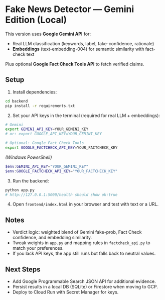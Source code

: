 
# Fake News Detector — Gemini Edition (Local)

This version uses **Google Gemini API** for:
- Real LLM classification (keywords, label, fake-confidence, rationale)
- **Embeddings** (text-embedding-004) for semantic similarity with fact-check text

Plus optional **Google Fact Check Tools API** to fetch verified claims.

## Setup

1) Install dependencies:
```bash
cd backend
pip install -r requirements.txt
```

2) Set your API keys in the terminal (required for real LLM + embeddings):
```bash
# Gemini
export GEMINI_API_KEY=YOUR_GEMINI_KEY
# or: export GOOGLE_API_KEY=YOUR_GEMINI_KEY

# Optional: Google Fact Check Tools
export GOOGLE_FACTCHECK_API_KEY=YOUR_FACTCHECK_KEY
```

*(Windows PowerShell)*
```powershell
$env:GEMINI_API_KEY="YOUR_GEMINI_KEY"
$env:GOOGLE_FACTCHECK_API_KEY="YOUR_FACTCHECK_KEY"
```

3) Run the backend:
```bash
python app.py
# http://127.0.0.1:5000/health should show ok:true
```

4) Open `frontend/index.html` in your browser and test with text or a URL.

## Notes
- Verdict logic: weighted blend of Gemini fake-prob, Fact Check confidence, and embedding similarity.
- Tweak weights in `app.py` and mapping rules in `factcheck_api.py` to match your preferences.
- If you lack API keys, the app still runs but falls back to neutral values.

## Next Steps
- Add Google Programmable Search JSON API for additional evidence.
- Persist results in a local DB (SQLite) or Firestore when moving to GCP.
- Deploy to Cloud Run with Secret Manager for keys.
